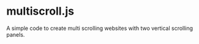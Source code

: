 <h1>multiscroll.js</h1>
<p>A simple code to create multi scrolling websites with two vertical scrolling panels.</p>
